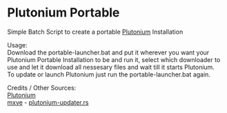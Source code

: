 # Plutonium Portable
Simple Batch Script to create a portable [Plutonium](https://plutonium.pw) Installation

Usage:<br>
Download the portable-launcher.bat and put it wherever you want your Plutonium Portable Installation to be and run it, select which downloader to use and let it download all nessesary files and wait till it starts Plutonium.<br>
To update or launch Plutonium just run the portable-launcher.bat again.

Credits / Other Sources:<br>
[Plutonium](https://plutonium.pw)<br>
[mxve](https://github.com/mxve) - [plutonium-updater.rs](https://github.com/mxve/plutonium-updater.rs)
